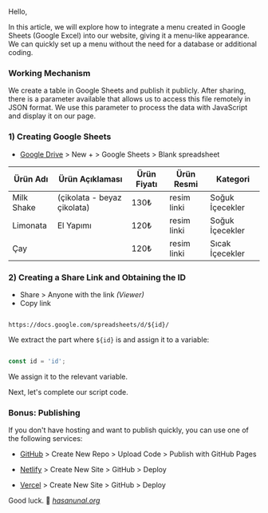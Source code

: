 Hello,

In this article, we will explore how to integrate a menu created in Google Sheets (Google Excel) into our website, giving it a menu-like appearance. We can quickly set up a menu without the need for a database or additional coding.

### Working Mechanism

We create a table in Google Sheets and publish it publicly. After sharing, there is a parameter available that allows us to access this file remotely in JSON format. We use this parameter to process the data with JavaScript and display it on our page.

### 1) Creating Google Sheets

- [Google Drive](https://drive.google.com/) > New + > Google Sheets > Blank spreadsheet

| Ürün Adı | Ürün Açıklaması | Ürün Fiyatı | Ürün Resmi | Kategori |
|----------|-----------------|-------------|------------|----------|
| Milk Shake | (çikolata - beyaz çikolata) | 130₺ | resim linki | Soğuk İçecekler |
| Limonata | El Yapımı | 120₺ | resim linki | Soğuk İçecekler |
| Çay |  | 120₺ | resim linki | Sıcak İçecekler |

### 2) Creating a Share Link and Obtaining the ID

- Share > Anyone with the link *(Viewer)*
- Copy link

```

https://docs.google.com/spreadsheets/d/${id}/

```

We extract the part where `${id}` is and assign it to a variable:

```javascript

const id = 'id';

```

We assign it to the relevant variable.

Next, let's complete our script code.

### Bonus: Publishing
If you don't have hosting and want to publish quickly, you can use one of the following services:

- [GitHub](https://github.com/) > Create New Repo > Upload Code > Publish with GitHub Pages

- [Netlify](https://www.netlify.com/) > Create New Site > GitHub > Deploy

- [Vercel](https://vercel.com/) > Create New Site > GitHub > Deploy

Good luck. 🚀
*[hasanunal.org](https://hasanunal.org/)*
